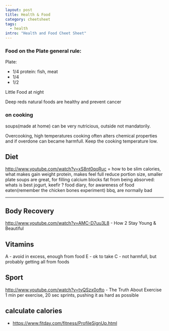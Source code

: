 ```yaml
---
layout: post
title: Health & Food
category: cheetsheet
tags:
  - health
intro: "Health and Food Cheet Sheet"
---
```


### Food on the Plate general rule:

Plate:
- 1/4 protein: fish, meat
- 1/4 
- 1/2 

Little Food at night

Deep reds natural foods are healthy and prevent cancer

### on cooking

soups(made at home) can be very nutricious, outside not mandatorily.

Overcooking, high temperatures cooking often alters chemical properties and if overdone can became harmfull. Keep the cooking temperature low.

## Diet
  http://www.youtube.com/watch?v=xS8nt0qoRuc = how to be slim
  calories, what makes gain weight
  protein, makes feel full
  reduce portion size, smaller plate
  soups are great, for filling
  calcium blocks fat from being absorved: whats is best jogurt, keefir ?
  food diary, for awareness of food eaten(remember the chicken bones experiment)
  bbq, are normally bad

---

## Body Recovery
http://www.youtube.com/watch?v=AMC-D7uu3L8 - How 2 Stay Young & Beautiful

## Vitamins
A - avoid in excess, enough from food
E - ok to take
C - not harmfull, but probably getting all from foods

## Sport
http://www.youtube.com/watch?v=tyQSzx0ofto - The Truth About Exercise
1 min per exercise, 20 sec sprints, pushing it as hard as possible

## calculate calories
  - https://www.fitday.com/fitness/ProfileSignUp.html
